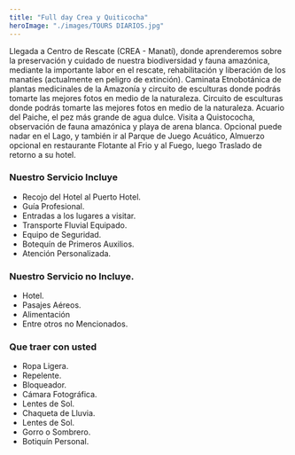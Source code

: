 ```yaml
---
title: "Full day Crea y Quiticocha"
heroImage: "./images/TOURS DIARIOS.jpg"
---
```


Llegada a Centro de Rescate (CREA - Manatí), donde aprenderemos sobre la preservación y cuidado de nuestra biodiversidad y fauna amazónica, mediante la importante labor en el rescate, rehabilitación y liberación de los manatíes (actualmente en peligro de extinción). Caminata Etnobotánica de plantas medicinales de la Amazonía y circuito de esculturas donde podrás tomarte las mejores fotos en medio de la naturaleza. Circuito de esculturas donde podrás tomarte las mejores fotos en medio de la naturaleza. Acuario del Paiche, el pez más grande de agua dulce. Visita a Quistococha, observación de fauna amazónica y playa de arena blanca. Opcional puede nadar en el Lago, y también ir al Parque de Juego Acuático, Almuerzo opcional en restaurante Flotante al Frio y al Fuego, luego Traslado de retorno a su hotel.

### **Nuestro Servicio Incluye**

- Recojo del Hotel al Puerto Hotel.
- Guía Profesional.
- Entradas a los lugares a visitar.
- Transporte Fluvial Equipado.
- Equipo de Seguridad.
- Botequín de Primeros Auxilios.
- Atención Personalizada.

### **Nuestro Servicio no Incluye.**

- Hotel.
- Pasajes Aéreos.
- Alimentación
- Entre otros no Mencionados.

### **Que traer con usted**

- Ropa Ligera.
- Repelente.
- Bloqueador.
- Cámara Fotográfica.
- Lentes de Sol.
- Chaqueta de Lluvia.
- Lentes de Sol.
- Gorro o Sombrero.
- Botiquín Personal.
